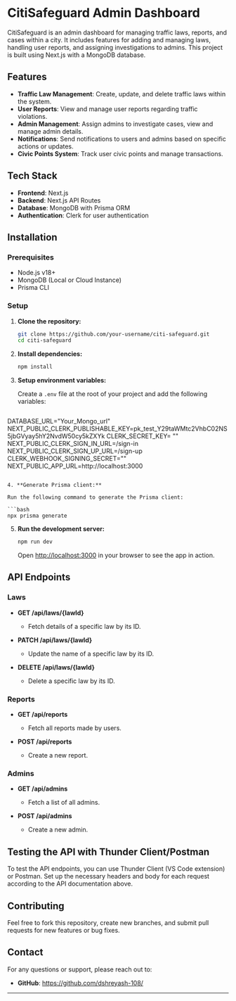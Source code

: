 # CitiSafeguard Admin Dashboard

CitiSafeguard is an admin dashboard for managing traffic laws, reports, and cases within a city. It includes features for adding and managing laws, handling user reports, and assigning investigations to admins. This project is built using Next.js with a MongoDB database.

## Features

- **Traffic Law Management**: Create, update, and delete traffic laws within the system.
- **User Reports**: View and manage user reports regarding traffic violations.
- **Admin Management**: Assign admins to investigate cases, view and manage admin details.
- **Notifications**: Send notifications to users and admins based on specific actions or updates.
- **Civic Points System**: Track user civic points and manage transactions.

## Tech Stack

- **Frontend**: Next.js
- **Backend**: Next.js API Routes
- **Database**: MongoDB with Prisma ORM
- **Authentication**: Clerk for user authentication

## Installation

### Prerequisites

- Node.js v18+
- MongoDB (Local or Cloud Instance)
- Prisma CLI

### Setup

1. **Clone the repository:**

   ```bash
   git clone https://github.com/your-username/citi-safeguard.git
   cd citi-safeguard
   ```

2. **Install dependencies:**

   ```bash
   npm install
   ```

3. **Setup environment variables:**

   Create a `.env` file at the root of your project and add the following variables:

   ```bash
  DATABASE_URL="Your_Mongo_url"
NEXT_PUBLIC_CLERK_PUBLISHABLE_KEY=pk_test_Y29taWMtc2VhbC02NS5jbGVyay5hY2NvdW50cy5kZXYk
CLERK_SECRET_KEY= ""
NEXT_PUBLIC_CLERK_SIGN_IN_URL=/sign-in
NEXT_PUBLIC_CLERK_SIGN_UP_URL=/sign-up
CLERK_WEBHOOK_SIGNING_SECRET=""
NEXT_PUBLIC_APP_URL=http://localhost:3000
   ```

4. **Generate Prisma client:**

   Run the following command to generate the Prisma client:

   ```bash
   npx prisma generate
   ```

5. **Run the development server:**

   ```bash
   npm run dev
   ```

   Open [http://localhost:3000](http://localhost:3000) in your browser to see the app in action.

## API Endpoints

### Laws

- **GET /api/laws/{lawId}**
  - Fetch details of a specific law by its ID.

- **PATCH /api/laws/{lawId}**
  - Update the name of a specific law by its ID.

- **DELETE /api/laws/{lawId}**
  - Delete a specific law by its ID.

### Reports

- **GET /api/reports**
  - Fetch all reports made by users.

- **POST /api/reports**
  - Create a new report.

### Admins

- **GET /api/admins**
  - Fetch a list of all admins.

- **POST /api/admins**
  - Create a new admin.

## Testing the API with Thunder Client/Postman

To test the API endpoints, you can use Thunder Client (VS Code extension) or Postman. Set up the necessary headers and body for each request according to the API documentation above.


## Contributing

Feel free to fork this repository, create new branches, and submit pull requests for new features or bug fixes.

## Contact

For any questions or support, please reach out to:

- **GitHub**: https://github.com/dshreyash-108/

---
